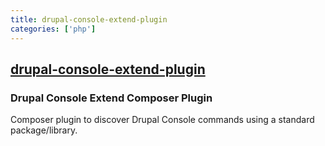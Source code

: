 ```yaml
---
title: drupal-console-extend-plugin
categories: ['php']
---
```

## [drupal-console-extend-plugin](https://github.com/hechoendrupal/drupal-console-extend-plugin)

### Drupal Console Extend Composer Plugin


Composer plugin to discover Drupal Console commands using a standard package/library.
